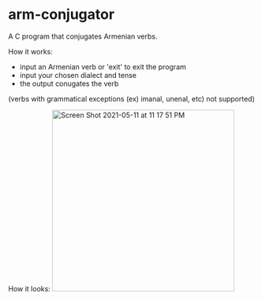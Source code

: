 # arm-conjugator
A C program that conjugates Armenian verbs.

How it works:
- input an Armenian verb or 'exit' to exit the program
- input your chosen dialect and tense
- the output conugates the verb

(verbs with grammatical exceptions (ex) imanal, unenal, etc) not supported)

How it looks:
<img width="369" alt="Screen Shot 2021-05-11 at 11 17 51 PM" src="https://user-images.githubusercontent.com/83249290/117913724-de16f700-b2af-11eb-93a2-2ad70dcb5090.png">
